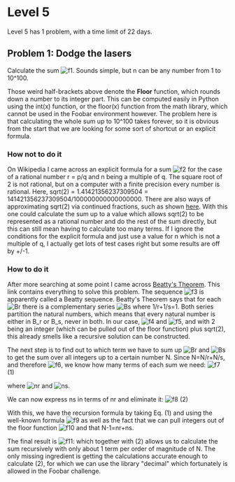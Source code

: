 # Level 5
Level 5 has 1 problem, with a time limit of 22 days.

## Problem 1: Dodge the lasers
Calculate the sum ![f1]. Sounds simple, but n can be any number from 1 to 10^100.

Those weird half-brackets above denote the **Floor** function, which rounds down a number to its integer part. This can be computed easily in Python using the int(x) function, or the floor(x) function from the math library, which cannot be used in the Foobar environment however. The problem here is that calculating the whole sum up to 10^100 takes forever, so it is obvious from the start that we are looking for some sort of shortcut or an explicit formula.

### How not to do it
On Wikipedia I came across an explicit formula for a sum ![f2] for the case of a rational number r = p/q and n being a multiple of q. The square root of 2 is not rational, but on a computer with a finite precision every number is rational. Here, sqrt(2) = 1.41421356237309504 = 141421356237309504/100000000000000000. There are also ways of approximating sqrt(2) via continued fractions, such as shown [here](https://en.wikipedia.org/wiki/Square_root_of_2). With this one could calculate the sum up to a value which allows sqrt(2) to be represented as a rational number and do the rest of the sum directly, but this can still mean having to calculate too many terms. If I ignore the conditions for the explicit formula and just use a value for n which is not a multiple of q, I actually get lots of test cases right but some results are off by +/-1.

### How to do it
After more searching at some point I came across [Beatty's Theorem](https://www.cut-the-knot.org/proofs/Beatty2.shtml). This link contains everything to solve this problem. The sequence ![f3] is apparently called a Beatty sequence. Beatty's Theorem says that for each ![Br] there is a complementary series ![Bs] where 
1/r+1/s=1.
Both series partition the natural numbers, which means that every natural number is either in B_r or B_s, never in both. In our case, ![f4] and ![f5], and with 2 being an integer (which can be pulled out of the floor function) plus sqrt(2), this already smells like a recursive solution can be constructed.

The next step is to find out to which term we have to sum up ![Br] and ![Bs] to get the sum over all integers up to a certain number N. Since N=N/r+N/s, and therefore ![f6], we know how many terms of each sum we need:
![f7] (1)

where ![nr] and ![ns].

We can now express ns in terms of nr and eliminate it:
![f8] (2)

With this, we have the recursion formula by taking Eq. (1) and using the well-known formula ![f9] as well as the fact that we can pull integers out of the floor function ![f10] and that N-1=nr+ns.

The final result is
![f11]:
which together with (2) allows us to calculate the sum recursively with only about 1 term per order of magnitude of N. The only missing ingredient is getting the calculations accurate enough to calculate (2), for which we can use the library "decimal" which fortunately is allowed in the Foobar challenge.

[f1]: http://chart.apis.google.com/chart?cht=tx&chl=\sum_{i=1}^n\left\lfloor\sqrt{2}i\right\rfloor
[f2]: http://chart.apis.google.com/chart?cht=tx&chl=\sum_{i=1}^n\left\lfloor{ri}\right\rfloor
[f3]: http://chart.apis.google.com/chart?cht=tx&chl=B_r=\left\lfloor{ri}\right\rfloor
[Br]: http://chart.apis.google.com/chart?cht=tx&chl=B_r
[Bs]: http://chart.apis.google.com/chart?cht=tx&chl=B_s
[f4]: http://chart.apis.google.com/chart?cht=tx&chl=r=\sqrt{2}
[f5]: http://chart.apis.google.com/chart?cht=tx&chl=s=2%2B\sqrt{2}
[f6]: http://chart.apis.google.com/chart?cht=tx&chl=N-1=\left\lfloor\frac{N}{r}\right\rfloor{}%2B{}\left\lfloor\frac{N}{s}\right\rfloor
[f7]: http://chart.apis.google.com/chart?cht=tx&chl=\sum_{i=1}^{N-1}i=\sum_{i=1}^{n_r}\left\lfloor\sqrt{2}i\right\rfloor%2B\sum_{i=1}^{n_s}\left\lfloor2i%2B\sqrt{2}i\right\rfloor
[nr]: http://chart.apis.google.com/chart?cht=tx&chl=n_r=\left\lfloor\frac{N}{\sqrt{2}}\right\rfloor
[ns]: http://chart.apis.google.com/chart?cht=tx&chl=n_s=\left\lfloor\frac{N}{2%2B\sqrt{2}}\right\rfloor
[f8]: http://chart.apis.google.com/chart?cht=tx&chl=n_s=N-1-n_r=\left\lfloor{}rn_r\right\rfloor-n_r=\left\lfloor{}(r-1)n_r\right\rfloor
[f9]: http://chart.apis.google.com/chart?cht=tx&chl=\sum_{i=1}^{N-1}i=\frac{N(N-1)}{2}
[f10]: http://chart.apis.google.com/chart?cht=tx&chl=\left\lfloor2%2B\sqrt{2}\right\rfloor=2%2B\left\lfloor\sqrt{2}\right\rfloor
[f11]: http://chart.apis.google.com/chart?cht=tx&chl=\sum_{i=1}^{n_r}\left\lfloor\sqrt{2}i\right\rfloor=\frac{(n_r+n_s)(n_r+n_s+1)}{2}-n_s(n_s%2B1)-\sum_{i=1}^{n_s}\left\lfloor\sqrt{2}i\right\rfloor
